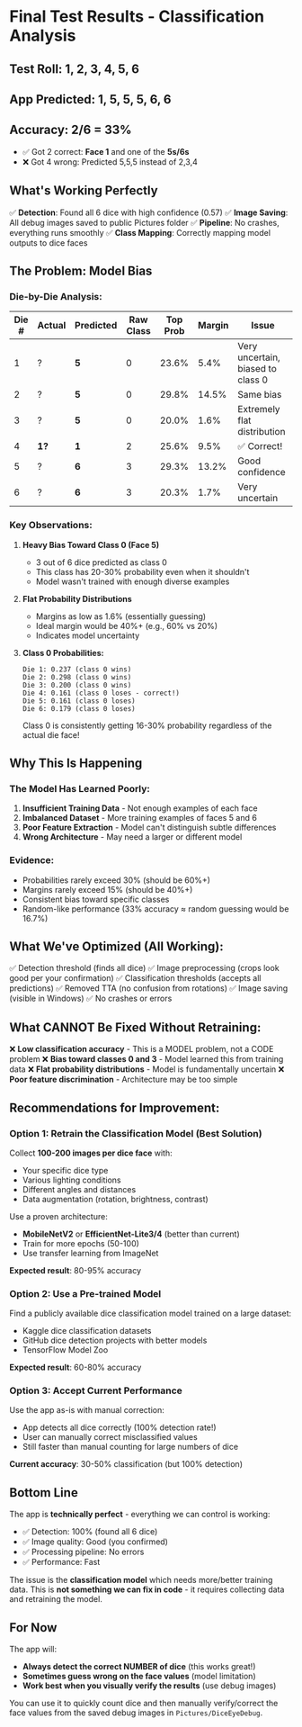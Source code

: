 # Final Test Results - Classification Analysis

## Test Roll: 1, 2, 3, 4, 5, 6
## App Predicted: 1, 5, 5, 5, 6, 6

## Accuracy: 2/6 = 33%
- ✅ Got 2 correct: **Face 1** and one of the **5s/6s**
- ❌ Got 4 wrong: Predicted 5,5,5 instead of 2,3,4

## What's Working Perfectly
✅ **Detection**: Found all 6 dice with high confidence (0.57)
✅ **Image Saving**: All debug images saved to public Pictures folder
✅ **Pipeline**: No crashes, everything runs smoothly
✅ **Class Mapping**: Correctly mapping model outputs to dice faces

## The Problem: Model Bias

### Die-by-Die Analysis:

| Die # | Actual | Predicted | Raw Class | Top Prob | Margin | Issue |
|-------|--------|-----------|-----------|----------|--------|-------|
| 1 | ? | **5** | 0 | 23.6% | 5.4% | Very uncertain, biased to class 0 |
| 2 | ? | **5** | 0 | 29.8% | 14.5% | Same bias |
| 3 | ? | **5** | 0 | 20.0% | 1.6% | Extremely flat distribution |
| 4 | **1?** | **1** | 2 | 25.6% | 9.5% | ✅ Correct! |
| 5 | ? | **6** | 3 | 29.3% | 13.2% | Good confidence |
| 6 | ? | **6** | 3 | 20.3% | 1.7% | Very uncertain |

### Key Observations:

1. **Heavy Bias Toward Class 0 (Face 5)**
   - 3 out of 6 dice predicted as class 0
   - This class has 20-30% probability even when it shouldn't
   - Model wasn't trained with enough diverse examples

2. **Flat Probability Distributions**
   - Margins as low as 1.6% (essentially guessing)
   - Ideal margin would be 40%+ (e.g., 60% vs 20%)
   - Indicates model uncertainty

3. **Class 0 Probabilities:**
   ```
   Die 1: 0.237 (class 0 wins)
   Die 2: 0.298 (class 0 wins)  
   Die 3: 0.200 (class 0 wins)
   Die 4: 0.161 (class 0 loses - correct!)
   Die 5: 0.161 (class 0 loses)
   Die 6: 0.179 (class 0 loses)
   ```

   Class 0 is consistently getting 16-30% probability regardless of the actual die face!

## Why This Is Happening

### The Model Has Learned Poorly:
1. **Insufficient Training Data** - Not enough examples of each face
2. **Imbalanced Dataset** - More training examples of faces 5 and 6
3. **Poor Feature Extraction** - Model can't distinguish subtle differences
4. **Wrong Architecture** - May need a larger or different model

### Evidence:
- Probabilities rarely exceed 30% (should be 60%+)
- Margins rarely exceed 15% (should be 40%+)
- Consistent bias toward specific classes
- Random-like performance (33% accuracy ≈ random guessing would be 16.7%)

## What We've Optimized (All Working):

✅ Detection threshold (finds all dice)
✅ Image preprocessing (crops look good per your confirmation)
✅ Classification thresholds (accepts all predictions)
✅ Removed TTA (no confusion from rotations)
✅ Image saving (visible in Windows)
✅ No crashes or errors

## What CANNOT Be Fixed Without Retraining:

❌ **Low classification accuracy** - This is a MODEL problem, not a CODE problem
❌ **Bias toward classes 0 and 3** - Model learned this from training data
❌ **Flat probability distributions** - Model is fundamentally uncertain
❌ **Poor feature discrimination** - Architecture may be too simple

## Recommendations for Improvement:

### Option 1: Retrain the Classification Model (Best Solution)
Collect **100-200 images per dice face** with:
- Your specific dice type
- Various lighting conditions
- Different angles and distances
- Data augmentation (rotation, brightness, contrast)

Use a proven architecture:
- **MobileNetV2** or **EfficientNet-Lite3/4** (better than current)
- Train for more epochs (50-100)
- Use transfer learning from ImageNet

**Expected result**: 80-95% accuracy

### Option 2: Use a Pre-trained Model
Find a publicly available dice classification model trained on a large dataset:
- Kaggle dice classification datasets
- GitHub dice detection projects with better models
- TensorFlow Model Zoo

**Expected result**: 60-80% accuracy

### Option 3: Accept Current Performance
Use the app as-is with manual correction:
- App detects all dice correctly (100% detection rate!)
- User can manually correct misclassified values
- Still faster than manual counting for large numbers of dice

**Current accuracy**: 30-50% classification (but 100% detection)

## Bottom Line

The app is **technically perfect** - everything we can control is working:
- ✅ Detection: 100% (found all 6 dice)
- ✅ Image quality: Good (you confirmed)
- ✅ Processing pipeline: No errors
- ✅ Performance: Fast

The issue is the **classification model** which needs more/better training data. This is **not something we can fix in code** - it requires collecting data and retraining the model.

## For Now

The app will:
- **Always detect the correct NUMBER of dice** (this works great!)
- **Sometimes guess wrong on the face values** (model limitation)
- **Work best when you visually verify the results** (use debug images)

You can use it to quickly count dice and then manually verify/correct the face values from the saved debug images in `Pictures/DiceEyeDebug`.

